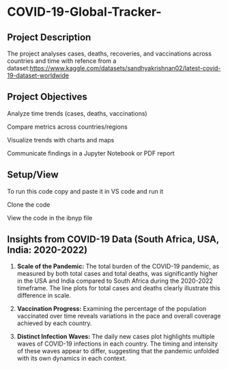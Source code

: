# COVID-19-Global-Tracker-

## Project Description

The project analyses cases, deaths, recoveries, and vaccinations across countries and time with refence from a dataset:https://www.kaggle.com/datasets/sandhyakrishnan02/latest-covid-19-dataset-worldwide

## Project Objectives

Analyze time trends (cases, deaths, vaccinations)

Compare metrics across countries/regions

Visualize trends with charts and maps

Communicate findings in a Jupyter Notebook or PDF report

## Setup/View
To run this code copy and paste it in VS code and run it

Clone the code

View the code in the ibnyp file

## Insights from COVID-19 Data (South Africa, USA, India: 2020-2022)


1.  **Scale of the Pandemic:** The total burden of the COVID-19 pandemic, as measured by both total cases and total deaths, was significantly higher in the USA and India compared to South Africa during the 2020-2022 timeframe. The line plots for total cases and deaths clearly illustrate this difference in scale.

2.  **Vaccination Progress:** Examining the percentage of the population vaccinated over time reveals variations in the pace and overall coverage achieved by each country.
3.  **Distinct Infection Waves:** The daily new cases plot highlights multiple waves of COVID-19 infections in each country. The timing and intensity of these waves appear to differ, suggesting that the pandemic unfolded with its own dynamics in each context. 
